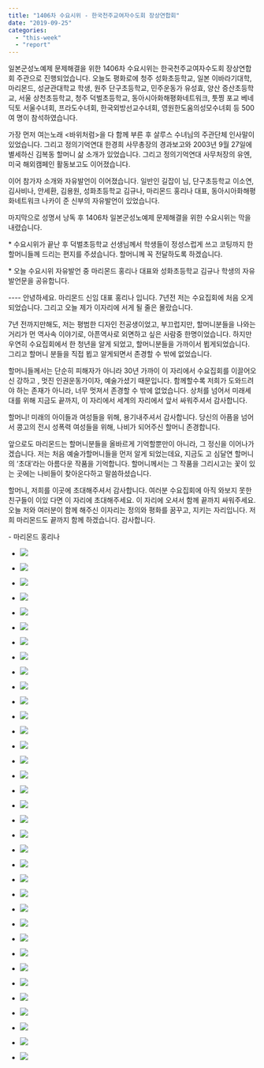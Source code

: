 ```yaml
---
title: "1406차 수요시위 - 한국천주교여자수도회 장상연합회"
date: "2019-09-25"
categories: 
  - "this-week"
  - "report"
---
```


일본군성노예제 문제해결을 위한 1406차 수요시위는 한국천주교여자수도회 장상연합회 주관으로 진행되었습니다. 오늘도 평화로에 청주 성화초등학교, 일본 이바라기대학, 마리몬드, 성균관대학교 학생, 원주 단구초등학교, 민주운동가 유성효, 양산 증산초등학교, 서울 상천초등학교, 청주 덕벌초등학교, 동아시아화해평화네트워크, 툿찡 포교 베네딕토 서울수녀회, 프라도수녀회, 한국외방선교수녀회, 영원한도움의성모수녀회 등 500여 명이 참석하였습니다.

가장 먼저 여는노래 <바위처럼>을 다 함께 부른 후 살루스 수녀님의 주관단체 인사말이 있었습니다. 그리고 정의기억연대 한경희 사무총장의 경과보고와 2003년 9월 27일에 별세하신 김복동 할머니 삶 소개가 있었습니다. 그리고 정의기억연대 사무처장의 유엔, 미국 해외캠페인 활동보고도 이어졌습니다.

이어 참가자 소개와 자유발언이 이어졌습니다. 일반인 길잡이 님, 단구초등학교 이소연, 김사비나, 안세환, 김용원, 성화초등학교 김규나, 마리몬드 홍리나 대표, 동아시아화해평화네트워크 나카이 준 신부의 자유발언이 있었습니다.

마지막으로 성명서 낭독 후 1406차 일본군성노예제 문제해결을 위한 수요시위는 막을 내렸습니다.

\* 수요시위가 끝난 후 덕벌초등학교 선생님께서 학생들이 정성스럽게 쓰고 코팅까지 한 할머니들께 드리는 편지를 주셨습니다. 할머니께 꼭 전달하도록 하겠습니다.

\* 오늘 수요시위 자유발언 중 마리몬드 홍리나 대표와 성화초등학교 김규나 학생의 자유발언문을 공유합니다.

\---- 안녕하세요. 마리몬드 신임 대표 홍리나 입니다. 7년전 저는 수요집회에 처음 오게 되었습니다. 그리고 오늘 제가 이자리에 서게 될 줄은 몰랐습니다.

7년 전까지만해도, 저는 평범한 디자인 전공생이었고, 부끄럽지만, 할머니분들을 나와는 거리가 먼 역사속 이야기로, 아픈역사로 외면하고 싶은 사람중 한명이었습니다. 하지만 우연히 수요집회에서 한 청년을 알게 되었고, 할머니분들을 가까이서 뵙게되었습니다. 그리고 할머니 분들을 직접 뵙고 알게되면서 존경할 수 밖에 없었습니다.

할머니들께서는 단순히 피해자가 아니라 30년 가까이 이 자리에서 수요집회를 이끌어오신 강하고 , 멋진 인권운동가이자, 예술가셨기 때문입니다. 함께할수록 저희가 도와드려야 하는 존재가 아니라, 너무 멋져서 존경할 수 밖에 없었습니다. 상처를 넘어서 미래세대를 위해 지금도 끝까지, 이 자리에서 세계의 자리에서 앞서 싸워주셔서 감사합니다.

할머니! 미래의 아이들과 여성들을 위해, 용기내주셔서 감사합니다. 당신의 아픔을 넘어서 콩고의 전시 성폭력 여성들을 위해, 나비가 되어주신 할머니 존경합니다.

앞으로도 마리몬드는 할머니분들을 올바르게 기억할뿐만이 아니라, 그 정신을 이어나가겠습니다. 저는 처음 예술가할머니들을 먼저 알게 되었는데요, 지금도 고 심달연 할머니의 ‘초대’라는 아름다운 작품을 기억합니다. 할머니께서는 그 작품을 그리시고는 꽃이 있는 곳에는 나비들이 찾아온다하고 말씀하셨습니다.

할머니, 저희를 이곳에 초대해주셔서 감사합니다. 여러분 수요집회에 아직 와보지 못한 친구들이 이있 다면 이 자리에 초대해주세요. 이 자리에 오셔서 함께 끝까지 싸워주세요. 오늘 저와 여러분이 함께 해주신 이자리는 정의와 평화를 꿈꾸고, 지키는 자리입니다. 저희 마리몬드도 끝까지 함께 하겠습니다. 감사합니다.

\- 마리몬드 홍리나

- ![](https://womenandwar.net/kr/wp-content/uploads/2019/09/크기변환IMGP0489.jpg)
    
- ![](https://womenandwar.net/kr/wp-content/uploads/2019/09/크기변환IMGP0491.jpg)
    
- ![](https://womenandwar.net/kr/wp-content/uploads/2019/09/크기변환IMGP0496.jpg)
    
- ![](https://womenandwar.net/kr/wp-content/uploads/2019/09/크기변환IMGP0499.jpg)
    
- ![](https://womenandwar.net/kr/wp-content/uploads/2019/09/크기변환IMGP0503.jpg)
    
- ![](https://womenandwar.net/kr/wp-content/uploads/2019/09/크기변환IMGP0507.jpg)
    
- ![](https://womenandwar.net/kr/wp-content/uploads/2019/09/크기변환IMGP0509.jpg)
    
- ![](https://womenandwar.net/kr/wp-content/uploads/2019/09/크기변환IMGP0510.jpg)
    
- ![](https://womenandwar.net/kr/wp-content/uploads/2019/09/크기변환IMGP0512.jpg)
    
- ![](https://womenandwar.net/kr/wp-content/uploads/2019/09/크기변환IMGP0513.jpg)
    
- ![](https://womenandwar.net/kr/wp-content/uploads/2019/09/크기변환IMGP0518.jpg)
    
- ![](https://womenandwar.net/kr/wp-content/uploads/2019/09/크기변환IMGP0520.jpg)
    
- ![](https://womenandwar.net/kr/wp-content/uploads/2019/09/크기변환IMGP0538.jpg)
    
- ![](https://womenandwar.net/kr/wp-content/uploads/2019/09/크기변환IMGP0551.jpg)
    
- ![](https://womenandwar.net/kr/wp-content/uploads/2019/09/크기변환IMGP0554.jpg)
    
- ![](https://womenandwar.net/kr/wp-content/uploads/2019/09/크기변환IMGP0558.jpg)
    
- ![](https://womenandwar.net/kr/wp-content/uploads/2019/09/크기변환IMGP0563.jpg)
    
- ![](https://womenandwar.net/kr/wp-content/uploads/2019/09/크기변환IMGP0574.jpg)
    
- ![](https://womenandwar.net/kr/wp-content/uploads/2019/09/크기변환IMGP0579.jpg)
    
- ![](https://womenandwar.net/kr/wp-content/uploads/2019/09/크기변환IMGP0581.jpg)
    
- ![](https://womenandwar.net/kr/wp-content/uploads/2019/09/크기변환IMGP0584.jpg)
    
- ![](https://womenandwar.net/kr/wp-content/uploads/2019/09/크기변환IMGP0585.jpg)
    
- ![](https://womenandwar.net/kr/wp-content/uploads/2019/09/크기변환IMGP0592.jpg)
    
- ![](https://womenandwar.net/kr/wp-content/uploads/2019/09/크기변환IMGP0598.jpg)
    
- ![](https://womenandwar.net/kr/wp-content/uploads/2019/09/크기변환IMGP0599.jpg)
    
- ![](https://womenandwar.net/kr/wp-content/uploads/2019/09/크기변환IMGP0605.jpg)
    
- ![](https://womenandwar.net/kr/wp-content/uploads/2019/09/크기변환할머니-삶_김복동-01.jpg)
    
- ![](https://womenandwar.net/kr/wp-content/uploads/2019/09/크기변환할머니-삶_김복동-02.jpg)
    
- ![](https://womenandwar.net/kr/wp-content/uploads/2019/09/크기변환할머니-삶_김복동-03.jpg)
    
- ![](https://womenandwar.net/kr/wp-content/uploads/2019/09/크기변환할머니-삶_김복동-04.jpg)
    
- ![](https://womenandwar.net/kr/wp-content/uploads/2019/09/S28BW-419092515590-1-724x1024.jpg)
    
- ![](https://womenandwar.net/kr/wp-content/uploads/2019/09/photo_2019-09-25_17-04-30-1-1024x768.jpg)
    
- ![](https://womenandwar.net/kr/wp-content/uploads/2019/09/photo_2019-09-25_17-04-33-1-1024x768.jpg)
    
- ![](https://womenandwar.net/kr/wp-content/uploads/2019/09/photo_2019-09-25_17-04-36-1-1024x768.jpg)
    
- ![](https://womenandwar.net/kr/wp-content/uploads/2019/09/photo_2019-09-25_17-04-41-1-768x1024.jpg)
